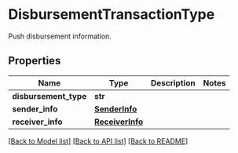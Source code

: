 # DisbursementTransactionType

Push disbursement information.
## Properties
Name | Type | Description | Notes
------------ | ------------- | ------------- | -------------
**disbursement_type** | **str** |  | 
**sender_info** | [**SenderInfo**](SenderInfo.md) |  | 
**receiver_info** | [**ReceiverInfo**](ReceiverInfo.md) |  | 

[[Back to Model list]](../README.md#documentation-for-models) [[Back to API list]](../README.md#documentation-for-api-endpoints) [[Back to README]](../README.md)


